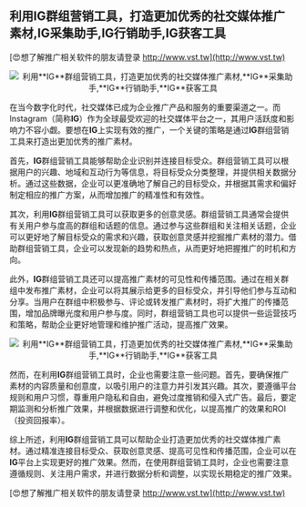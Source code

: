## **利用**IG**群组营销工具，打造更加优秀的社交媒体推广素材,**IG**采集助手,**IG**行销助手,**IG**获客工具**

[😍想了解推广相关软件的朋友请登录 http://www.vst.tw](http://www.vst.tw)

 <center><img src="https://vst.tw/MP4/tuiguang/png/7.png" alt="利用**IG**群组营销工具，打造更加优秀的社交媒体推广素材,**IG**采集助手,**IG**行销助手,**IG**获客工具"></center>

在当今数字化时代，社交媒体已成为企业推广产品和服务的重要渠道之一。而Instagram（简称**IG**）作为全球最受欢迎的社交媒体平台之一，其用户活跃度和影响力不容小觑。要想在**IG**上实现有效的推广，一个关键的策略是通过**IG**群组营销工具来打造出更加优秀的推广素材。

首先，**IG**群组营销工具能够帮助企业识别并连接目标受众。群组营销工具可以根据用户的兴趣、地域和互动行为等信息，将目标受众分类整理，并提供相关数据分析。通过这些数据，企业可以更准确地了解自己的目标受众，并根据其需求和偏好制定相应的推广方案，从而增加推广的精准性和有效性。

其次，利用**IG**群组营销工具可以获取更多的创意灵感。群组营销工具通常会提供有关用户参与度高的群组和话题的信息。通过参与这些群组和关注相关话题，企业可以更好地了解目标受众的需求和兴趣，获取创意灵感并挖掘推广素材的潜力。借助群组营销工具，企业可以发现新的趋势和热点，从而更好地把握推广的时机和方向。

此外，**IG**群组营销工具还可以提高推广素材的可见性和传播范围。通过在相关群组中发布推广素材，企业可以将其展示给更多的目标受众，并引导他们参与互动和分享。当用户在群组中积极参与、评论或转发推广素材时，将扩大推广的传播范围，增加品牌曝光度和用户参与度。同时，群组营销工具也可以提供一些运营技巧和策略，帮助企业更好地管理和维护推广活动，提高推广效果。

 <center><img src="https://vst.tw/MP4/tuiguang/png/8.png" alt="利用**IG**群组营销工具，打造更加优秀的社交媒体推广素材,**IG**采集助手,**IG**行销助手,**IG**获客工具"></center>

然而，在利用**IG**群组营销工具时，企业也需要注意一些问题。首先，要确保推广素材的内容质量和创意度，以吸引用户的注意力并引发其兴趣。其次，要遵循平台规则和用户习惯，尊重用户隐私和自由，避免过度推销和侵入式广告。最后，要定期监测和分析推广效果，并根据数据进行调整和优化，以提高推广的效果和ROI（投资回报率）。

综上所述，利用**IG**群组营销工具可以帮助企业打造更加优秀的社交媒体推广素材。通过精准连接目标受众、获取创意灵感、提高可见性和传播范围，企业可以在**IG**平台上实现更好的推广效果。然而，在使用群组营销工具时，企业也需要注意遵循规则、关注用户需求，并进行数据分析和调整，以实现长期稳定的推广效果。

[😍想了解推广相关软件的朋友请登录 http://www.vst.tw](http://www.vst.tw)



